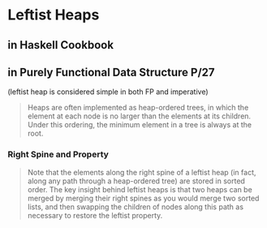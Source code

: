 # Leftist Heaps

## in Haskell Cookbook

## in Purely Functional Data Structure P/27

(leftist heap is considered simple in both FP and imperative)

> Heaps are often implemented as heap-ordered trees, in which the element
> at each node is no larger than the elements at its children. Under this
> ordering, the minimum element in a tree is always at the root.

### Right Spine and Property

> Note that the elements along the right spine of a leftist heap (in
> fact, along any path through a heap-ordered tree) are stored in
> sorted order.
> The key insight behind leftist heaps is that two heaps can be merged
> by merging their right spines as you would merge two sorted lists, and
> then swapping the children of nodes along this path as necessary to
> restore the leftist property.
